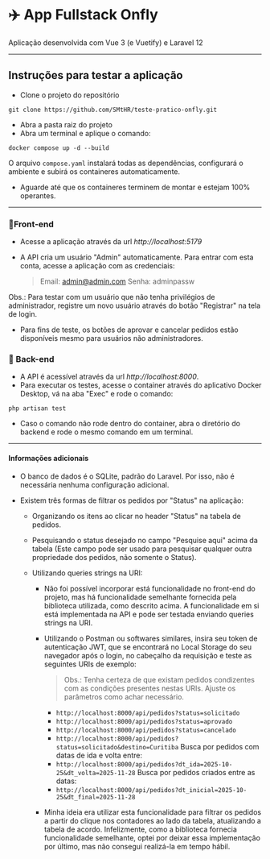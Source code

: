 # ✈️ App Fullstack Onfly

Aplicação desenvolvida com Vue 3 (e Vuetify) e Laravel 12

---

## Instruções para testar a aplicação

- Clone o projeto do repositório

```
git clone https://github.com/SMtHR/teste-pratico-onfly.git
```

- Abra a pasta raiz do projeto
- Abra um terminal e aplique o comando:

```
docker compose up -d --build
```

O arquivo `compose.yaml` instalará todas as dependências, configurará o ambiente e subirá os containeres automaticamente.

- Aguarde até que os containeres terminem de montar e estejam 100% operantes.

---

### 🔹Front-end

- Acesse a aplicação através da url _http://localhost:5179_
- A API cria um usuário "Admin" automaticamente. Para entrar com esta conta, acesse a aplicação com as credenciais:

  > Email: admin@admin.com
  > Senha: adminpassw

Obs.: Para testar com um usuário que não tenha privilégios de administrador, registre um novo usuário através do botão "Registrar" na tela de login.

- Para fins de teste, os botões de aprovar e cancelar pedidos estão disponíveis mesmo para usuários não administradores.

### 🔹 Back-end

- A API é acessível através da url _http://localhost:8000_.
- Para executar os testes, acesse o container através do aplicativo Docker Desktop, vá na aba "Exec" e rode o comando:

```
php artisan test
```

- Caso o comando não rode dentro do container, abra o diretório do backend e rode o mesmo comando em um terminal.

---

#### Informações adicionais

- O banco de dados é o SQLite, padrão do Laravel. Por isso, não é necessária nenhuma configuração adicional.
- Existem três formas de filtrar os pedidos por "Status" na aplicação:

  - Organizando os itens ao clicar no header "Status" na tabela de pedidos.
  - Pesquisando o status desejado no campo "Pesquise aqui" acima da tabela (Este campo pode ser usado para pesquisar qualquer outra propriedade dos pedidos, não somente o Status).
  - Utilizando queries strings na URI:

    - Não foi possível incorporar está funcionalidade no front-end do projeto, mas há funcionalidade semelhante fornecida pela biblioteca utilizada, como descrito acima. A funcionalidade em si está implementada na API e pode ser testada enviando queries strings na URI.

    - Utilizando o Postman ou softwares similares, insira seu token de autenticação JWT, que se encontrará no Local Storage do seu navegador após o login, no cabeçalho da requisição e teste as seguintes URIs de exemplo:

      > Obs.: Tenha certeza de que existam pedidos condizentes com as condições presentes nestas URIs. Ajuste os parâmetros como achar necessário.

      - `http://localhost:8000/api/pedidos?status=solicitado`
      - `http://localhost:8000/api/pedidos?status=aprovado`
      - `http://localhost:8000/api/pedidos?status=cancelado`
      - `http://localhost:8000/api/pedidos?status=solicitado&destino=Curitiba`
        Busca por pedidos com datas de ida e volta entre:
      - `http://localhost:8000/api/pedidos?dt_ida=2025-10-25&dt_volta=2025-11-28`
        Busca por pedidos criados entre as datas:
      - `http://localhost:8000/api/pedidos?dt_inicial=2025-10-25&dt_final=2025-11-28`
        <br>

    - Minha ideia era utilizar esta funcionalidade para filtrar os pedidos a partir do clique nos contadores ao lado da tabela, atualizando a tabela de acordo. Infelizmente, como a biblioteca fornecia funcionalidade semelhante, optei por deixar essa implementação por último, mas não consegui realizá-la em tempo hábil.
